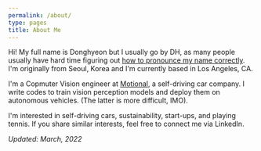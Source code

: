 ```yaml
---
permalink: /about/
type: pages
title: About Me
---
```


Hi! My full name is Donghyeon but I usually go by DH, as many people usually have hard time figuring out [how to pronounce my name correctly](https://www.youtube.com/watch?v=ivJ2rq4QDNY). I'm originally from Seoul, Korea and I'm currently based in Los Angeles, CA.

I'm a Copmuter Vision engineer at [Motional](https://motional.com/), a self-driving car company. I write codes to train vision perception models and deploy them on autonomous vehicles. (The latter is more difficult, IMO). 

I'm interested in self-driving cars, sustainability, start-ups, and playing tennis. If you share similar interests, feel free to connect me via LinkedIn.

_Updated: March, 2022_
